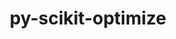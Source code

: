 ---
title: "py-scikit-optimize"
layout: cache
categories: [package, develop-2024-11-10]
meta: {"versions": ["0.9.0"], "compilers": ["gcc@=11.4.0", "gcc@=9.4.0", "oneapi@=2024.2.1"], "oss": ["ubuntu20.04", "ubuntu22.04"], "platforms": ["linux"], "targets": ["neoverse_v1", "ppc64le", "x86_64_v3"], "stacks": ["e4s", "e4s-neoverse_v1", "e4s-oneapi", "e4s-power", "root"], "num_specs": 4, "num_specs_by_stack": {"e4s-power": 1, "root": 4, "e4s-neoverse_v1": 1, "e4s": 1, "e4s-oneapi": 1}}
spec_details: [{"hash": "bxyrmgv76yvbxfv36qfffs2ayuhdnxkd", "compiler": "gcc@=9.4.0", "versions": ["0.9.0"], "os": "ubuntu20.04", "platform": "linux", "target": "ppc64le", "variants": ["build_system=python_pip", "patches=21f43c9", "+plots"], "stacks": ["e4s-power", "root"], "size": "-", "tarball": "https://binaries.spack.io/develop-2024-11-10/build_cache/linux-ubuntu20.04-ppc64le/gcc-9.4.0/py-scikit-optimize-0.9.0/linux-ubuntu20.04-ppc64le-gcc-9.4.0-py-scikit-optimize-0.9.0-bxyrmgv76yvbxfv36qfffs2ayuhdnxkd.spack"}, {"hash": "s4mzem3k2byodtv2vv267y3qc2qfsfur", "compiler": "gcc@=11.4.0", "versions": ["0.9.0"], "os": "ubuntu22.04", "platform": "linux", "target": "neoverse_v1", "variants": ["build_system=python_pip", "patches=21f43c9", "+plots"], "stacks": ["e4s-neoverse_v1", "root"], "size": "-", "tarball": "https://binaries.spack.io/develop-2024-11-10/build_cache/linux-ubuntu22.04-neoverse_v1/gcc-11.4.0/py-scikit-optimize-0.9.0/linux-ubuntu22.04-neoverse_v1-gcc-11.4.0-py-scikit-optimize-0.9.0-s4mzem3k2byodtv2vv267y3qc2qfsfur.spack"}, {"hash": "2wpc3qremimd4nqxqcs5p6vrqbvenn6o", "compiler": "gcc@=11.4.0", "versions": ["0.9.0"], "os": "ubuntu22.04", "platform": "linux", "target": "x86_64_v3", "variants": ["build_system=python_pip", "patches=21f43c9", "+plots"], "stacks": ["e4s", "root"], "size": "-", "tarball": "https://binaries.spack.io/develop-2024-11-10/build_cache/linux-ubuntu22.04-x86_64_v3/gcc-11.4.0/py-scikit-optimize-0.9.0/linux-ubuntu22.04-x86_64_v3-gcc-11.4.0-py-scikit-optimize-0.9.0-2wpc3qremimd4nqxqcs5p6vrqbvenn6o.spack"}, {"hash": "wn4aptqw5ab6l2criupdfsx2jxucdnsf", "compiler": "oneapi@=2024.2.1", "versions": ["0.9.0"], "os": "ubuntu22.04", "platform": "linux", "target": "x86_64_v3", "variants": ["build_system=python_pip", "patches=21f43c9", "+plots"], "stacks": ["e4s-oneapi", "root"], "size": "-", "tarball": "https://binaries.spack.io/develop-2024-11-10/build_cache/linux-ubuntu22.04-x86_64_v3/oneapi-2024.2.1/py-scikit-optimize-0.9.0/linux-ubuntu22.04-x86_64_v3-oneapi-2024.2.1-py-scikit-optimize-0.9.0-wn4aptqw5ab6l2criupdfsx2jxucdnsf.spack"}]
---
